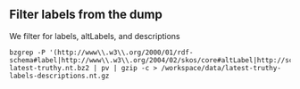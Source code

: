 ## Filter labels from the dump
We filter for labels, altLabels, and descriptions

```
bzgrep -P '(http://www\\.w3\\.org/2000/01/rdf-schema#label|http://www\\.w3\\.org/2004/02/skos/core#altLabel|http://schema\\.org/description).*\\@en\s+.' latest-truthy.nt.bz2 | pv | gzip -c > /workspace/data/latest-truthy-labels-descriptions.nt.gz
```